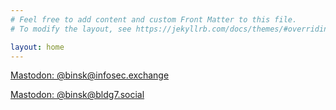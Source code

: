 ```yaml
---
# Feel free to add content and custom Front Matter to this file.
# To modify the layout, see https://jekyllrb.com/docs/themes/#overriding-theme-defaults

layout: home
---
```

<a rel="me" href="https://infosec.exchange/@binsk">Mastodon: @binsk@infosec.exchange</a><p>
<a rel="me" href="https://bldg7.social/@binsk">Mastodon: @binsk@bldg7.social</a>
